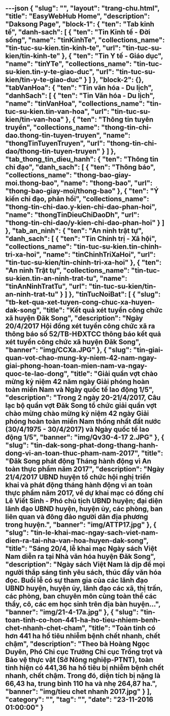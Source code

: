 ---json
{
    "slug": "",
    "layout": "trang-chu.html",
    "title": "EasyWebHub Home",
    "description": "Daksong Page",
    "block-1": {
        "ten": "Tab kinh tế",
        "danh-sach": [
            {
                "ten": "Tin Kinh tế - Đời sống",
                "name": "tinKinhTe",
                "collections_name": "tin-tuc-su-kien.tin-kinh-te",
                "url": "tin-tuc-su-kien/tin-kinh-te"
            },
            {
                "ten": "Tin Y tế - Giáo dục",
                "name": "tinYTe",
                "collections_name": "tin-tuc-su-kien.tin-y-te-giao-duc",
                "url": "tin-tuc-su-kien/tin-y-te-giao-duc"
            }
        ]
    },
    "block-2": {},
    "tabVanHoa": {
        "ten": "Tin văn hóa - Du lịch",
        "danhSach": [
            {
                "ten": "Tin Văn hóa - Du lịch",
                "name": "tinVanHoa",
                "collections_name": "tin-tuc-su-kien.tin-van-hoa",
                "url": "tin-tuc-su-kien/tin-van-hoa"
            },
            {
                "ten": "Thông tin tuyên truyền",
                "collections_name": "thong-tin-chi-dao.thong-tin-tuyen-truyen",
                "name": "thongTinTuyenTruyen",
                "url": "thong-tin-chi-dao/thong-tin-tuyen-truyen"
            }
        ]
    },
    "tab_thong_tin_dieu_hanh": {
        "ten": "Thông tin chỉ đạo",
        "danh_sach": [
            {
                "ten": "Thông báo",
                "collections_name": "thong-bao-giay-moi.thong-bao",
                "name": "thong-bao",
                "url": "thong-bao-giay-moi/thong-bao"
            },
            {
                "ten": "Ý kiến chỉ đạo, phản hồi",
                "collections_name": "thong-tin-chi-dao.y-kien-chi-dao-phan-hoi",
                "name": "thongTinDieuChiDaoDh",
                "url": "thong-tin-chi-dao/y-kien-chi-dao-phan-hoi"
            }
        ]
    },
    "tab_an_ninh": {
        "ten": "An ninh trật tự",
        "danh_sach": [
            {
                "ten": "Tin Chính trị - Xã hội",
                "collections_name": "tin-tuc-su-kien.tin-chinh-tri-xa-hoi",
                "name": "tinChinhTriXaHoi",
                "url": "tin-tuc-su-kien/tin-chinh-tri-xa-hoi"
            },
            {
                "ten": "An ninh Trật tự",
                "collections_name": "tin-tuc-su-kien.tin-an-ninh-trat-tu",
                "name": "tinAnNinhTratTu",
                "url": "tin-tuc-su-kien/tin-an-ninh-trat-tu"
            }
        ]
    },
    "tinTucNoiBat": [
        {
            "slug": "tb-ket-qua-xet-tuyen-cong-chuc-xa-huyen-dak-song",
            "title": "Kết quả xét tuyển công chức xã huyện Đăk Song",
            "description": "Ngày 20/4/2017 Hội đồng xét tuyển công chức xã ra thông báo số 52/TB-HĐXTCC thông báo kết quả xét tuyển công chức xã huyện Đăk Song",
            "banner": "img/CCXa.JPG"
        },
        {
            "slug": "tin-giai-quan-vot-chao-mung-ky-niem-42-nam-ngay-giai-phong-hoan-toan-mien-nam-va-ngay-quoc-te-lao-dong",
            "title": "Giải quần vợt chào mừng kỷ niệm 42 năm ngày Giải phóng hoàn toàn miền Nam và Ngày quốc tế lao động 1/5",
            "description": "Trong 2 ngày 20-21/4/2017, Câu lạc bộ quần vợt Đăk Song tổ chức giải quần vợt chào mừng chào mừng kỷ niệm 42 ngày Giải phóng hoàn toàn miền Nam thống nhất đất nước (30/4/1975 - 30/4/2017) và Ngày quốc tế lao động 1/5",
            "banner": "img/Qv30-4-17 2.JPG"
        },
        {
            "slug": "tin-dak-song-phat-dong-thang-hanh-dong-vi-an-toan-thuc-pham-nam-2017",
            "title": "Đăk Song phát động Tháng hành động vì An toàn thực phẩm năm 2017",
            "description": "Ngày 21/4/2017 UBND huyện tổ chức hội nghị triển khai và phát động tháng hành động vì an toàn thực phẩm năm 2017, về dự khai mạc có đồng chí Lê Viết Sinh - Phó chủ tịch UBND huyện; đại diện lãnh đạo UBND huyện, huyện ủy, các phòng, ban liên quan và đông đảo người dân địa phương trong huyện.",
            "banner": "img/ATTP17.jpg"
        },
        {
            "slug": "tin-le-khai-mac-ngay-sach-viet-nam-dien-ra-tai-nha-van-hoa-huyen-dak-song",
            "title": "Sáng 20/4, lễ khai mạc Ngày sách Việt Nam diễn ra tại Nhà văn hóa huyện Đăk Song",
            "description": "Ngày sách Việt Nam là dịp để mọi người thắp sáng tình yêu sách, thúc đẩy văn hóa đọc. Buổi lễ có sự tham gia của các lãnh đạo UBND huyện, huyện ủy, lãnh đạo các xã, thị trấn, các phòng, ban chuyên môn cùng toàn thể các thầy, cô, các em học sinh trên địa bàn huyện...",
            "banner": "img/21-4-17a.jpg"
        },
        {
            "slug": "tin-toan-tinh-co-hon-441-ha-ho-tieu-nhiem-benh-chet-nhanh-chet-cham",
            "title": "Toàn tỉnh có hơn 441 ha hồ tiêu nhiễm bệnh chết nhanh, chết chậm",
            "description": "Theo bà Hoàng Ngọc Duyên, Phó Chi cục Trưởng Chi cục Trồng trọt và Bảo vệ thực vật (Sở Nông nghiệp-PTNT), toàn tỉnh hiện có 441,36 ha hồ tiêu bị nhiễm bệnh chết nhanh, chết chậm. Trong đó, diện tích bị nặng là 66,43 ha, trung bình 110 ha và nhẹ 264,87 ha.",
            "banner": "img/tieu chet nhanh 2017.jpg"
        }
    ],
    "category": "",
    "tag": "",
    "date": "23-11-2016 01:00:00"
}
---
